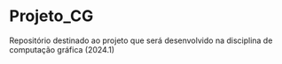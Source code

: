 # Projeto_CG
Repositório destinado ao projeto que será desenvolvido na disciplina de computação gráfica (2024.1)

